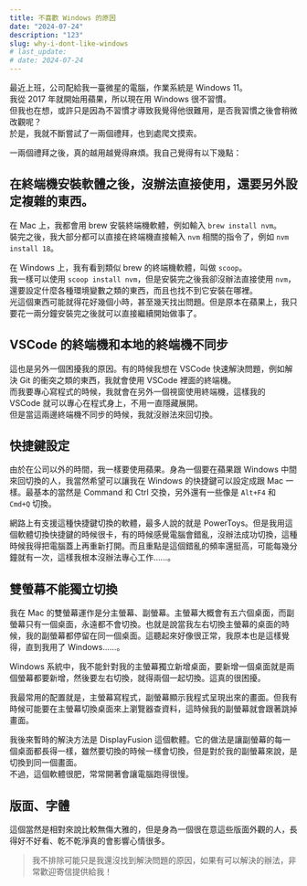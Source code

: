 ```yaml
---
title: 不喜歡 Windows 的原因
date: "2024-07-24"
description: "123"
slug: why-i-dont-like-windows
# last_update:
# date: 2024-07-24
---
```


最近上班，公司配給我一臺微星的電腦，作業系統是 Windows 11。<br/>
我從 2017 年就開始用蘋果，所以現在用 Windows 很不習慣。<br/>
但我也在想，或許只是因為不習慣才導致我覺得他很難用，是否我習慣之後會稍微改觀呢？<br/>
於是，我就不斷嘗試了一兩個禮拜，也到處爬文摸索。

一兩個禮拜之後，真的越用越覺得麻煩。我自己覺得有以下幾點：

## 在終端機安裝軟體之後，沒辦法直接使用，還要另外設定複雜的東西。

在 Mac 上，我都會用 brew 安裝終端機軟體，例如輸入 `brew install nvm`。<br/>
裝完之後，我大部分都可以直接在終端機直接輸入 `nvm` 相關的指令了，例如 `nvm install 18`。

在 Windows 上，我有看到類似 brew 的終端機軟體，叫做 `scoop`。<br/>
我一樣可以使用 `scoop install nvm`，但是安裝完之後我卻沒辦法直接使用 `nvm`，還要設定什麼各種環境變數之類的東西，而且也找不到它安裝在哪裡。<br/>
光這個東西可能就得花好幾個小時，甚至幾天找出問題。但是原本在蘋果上，我只要花一兩分鐘安裝完之後就可以直接繼續開始做事了。

## VSCode 的終端機和本地的終端機不同步

這也是另外一個困擾我的原因。有的時候我想在 VSCode 快速解決問題，例如解決 Git 的衝突之類的東西，我就會使用 VSCode 裡面的終端機。<br/>
而我要專心寫程式的時候，我就會在另外一個視窗使用終端機，這樣我的 VSCode 就可以專心在程式身上，不用一直隱藏展開。<br/>
但是當這兩邊終端機不同步的時候，我就沒辦法來回切換。

## 快捷鍵設定

由於在公司以外的時間，我一樣要使用蘋果。身為一個要在蘋果跟 Windows 中間來回切換的人，我當然希望可以讓我在 Windows 的快捷鍵可以設定成跟 Mac 一樣。最基本的當然是 Command 和 Ctrl 交換，另外還有一些像是 `Alt+F4` 和 `Cmd+Q` 切換。

網路上有支援這種快捷鍵切換的軟體，最多人說的就是 PowerToys。但是我用這個軟體切換快捷鍵的時候很卡，有的時候感覺電腦會錯亂，沒辦法成功切換，這種時候我得把電腦蓋上再重新打開。而且重點是這個錯亂的頻率還挺高，可能每幾分鐘就有一次，這樣我根本沒辦法專心工作......。

## 雙螢幕不能獨立切換

我在 Mac 的雙螢幕運作是分主螢幕、副螢幕。主螢幕大概會有五六個桌面，而副螢幕只有一個桌面，永遠都不會切換。也就是說當我左右切換主螢幕的桌面的時候，我的副螢幕都停留在同一個桌面。這聽起來好像很正常，我原本也是這樣覺得，直到我用了 Windows......。

Windows 系統中，我不能針對我的主螢幕獨立新增桌面，要新增一個桌面就是兩個螢幕都要新增，然後要左右切換，就得兩個一起切換。這真的很困擾。

我最常用的配置就是，主螢幕寫程式，副螢幕顯示我程式呈現出來的畫面。但我有時候可能要在主螢幕切換桌面來上瀏覽器查資料，這時候我的副螢幕就會跟著跳掉畫面。

我後來暫時的解決方法是 DisplayFusion 這個軟體。它的做法是讓副螢幕的每一個桌面都長得一樣，雖然要切換的時候一樣會切換，但是對於我的副螢幕來說，是切換到同一個畫面。<br/>
不過，這個軟體很肥，常常開著會讓電腦跑得很慢。

## 版面、字體

這個當然是相對來說比較無傷大雅的，但是身為一個很在意這些版面外觀的人，長得好不好看、乾不乾淨真的會影響心情很多。

> 我不排除可能只是我還沒找到解決問題的原因，如果有可以解決的辦法，非常歡迎寄信提供給我！
